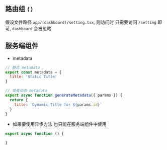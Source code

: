 ## 路由组 `()`

假设文件路径 `app/(dashboard)/setting.tsx`, 则访问时 只需要访问 `/setting` 即可, `dashboard` 会被忽略



## 服务端组件

- metadata
```javascript
// 静态 metadata
export const metadata = {
  title: 'Static Title'
}

// 或者动态 metadata
export async function generateMetadata({ params }) {
  return {
    title: `Dynamic Title for ${params.id}`
  }
}
```
- 如果要使用异步方法 也只能在服务端组件中使用

```javascript
export async function () {

}
```